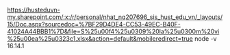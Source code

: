 https://husteduvn-my.sharepoint.com/:x:/r/personal/nhat_nq207696_sis_hust_edu_vn/_layouts/15/Doc.aspx?sourcedoc=%7BF29D4DE4-CC53-49EC-B40F-41024A44BBB1%7D&file=S%25u00f4%25u0309%20la%25u0300m%20vi%25u00ea%25u0323c1.xlsx&action=default&mobileredirect=true
node -v 16.14.1
